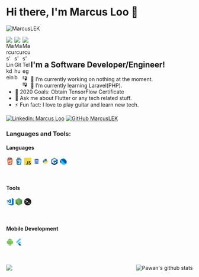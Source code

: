 # Hi there, I'm Marcus Loo 👋

<p align="left"> <img src="https://komarev.com/ghpvc/?username=MarcusLEK&label=Views&color=blue&style=plastic" alt="MarcusLEK" /> </p>

<a href="https://www.linkedin.com/in/marcus-loo/">
  <img align="left" alt="Marcus' Linkdein" width="22px" src="https://cdn.jsdelivr.net/npm/simple-icons@v3/icons/linkedin.svg" />
</a>
<a href="https://github.com/MarcusLEK">
  <img align="left" alt="Marcus' Github" width="22px" src="https://cdn.jsdelivr.net/npm/simple-icons@v3/icons/github.svg" />
</a>
<a href="https://t.me/MarcusLEK">
  <img align="left" alt="Marcus' Telegram" width="22px" src="https://cdn.jsdelivr.net/npm/simple-icons@v3/icons/telegram.svg" />
</a>

<br/>
<br/>

## I'm a Software Developer/Engineer!
- 🔭 I’m currently working on nothing at the moment.
- 🌱 I’m currently learning Laravel(PHP).
- 🥅 2020 Goals: Obtain TensorFlow Certificate
- 💬 Ask me about Flutter or any tech related stuff.
- ⚡ Fun fact: I love to play guitar and learn new tech.

[![Linkedin: Marcus Loo](https://img.shields.io/badge/-MarcusLoo-blue?style=flat-square&logo=Linkedin&logoColor=white&link=https://www.linkedin.com/in/marcus-loo/)](https://www.linkedin.com/in/marcus-loo/)
[![GitHub MarcusLEK](https://img.shields.io/github/followers/MarcusLEK?label=follow&style=social)](https://github.com/MarcusLEK)

### Languages and Tools:
#### Languages
<code><img height="20" src="https://raw.githubusercontent.com/github/explore/80688e429a7d4ef2fca1e82350fe8e3517d3494d/topics/html/html.png"></code>
<code><img height="20" src="https://raw.githubusercontent.com/github/explore/80688e429a7d4ef2fca1e82350fe8e3517d3494d/topics/css/css.png"></code>
<code><img height="20" src="https://raw.githubusercontent.com/github/explore/80688e429a7d4ef2fca1e82350fe8e3517d3494d/topics/javascript/javascript.png"></code>
<code><img height="20" src="https://raw.githubusercontent.com/github/explore/80688e429a7d4ef2fca1e82350fe8e3517d3494d/topics/sql/sql.png"></code>
<code><img height="20" src="https://raw.githubusercontent.com/github/explore/80688e429a7d4ef2fca1e82350fe8e3517d3494d/topics/python/python.png"></code>
<code><img height="20" src="https://raw.githubusercontent.com/github/explore/80688e429a7d4ef2fca1e82350fe8e3517d3494d/topics/cpp/cpp.png"></code>
<code><img height="20" src="https://raw.githubusercontent.com/github/explore/80688e429a7d4ef2fca1e82350fe8e3517d3494d/topics/dart/dart.png"></code>

<br />

#### Tools
<code><img height="20" src="https://raw.githubusercontent.com/github/explore/80688e429a7d4ef2fca1e82350fe8e3517d3494d/topics/visual-studio-code/visual-studio-code.png"></code>
<code><img height="20" src="https://raw.githubusercontent.com/github/explore/80688e429a7d4ef2fca1e82350fe8e3517d3494d/topics/nodejs/nodejs.png"></code>
<code><img height="20" src="https://raw.githubusercontent.com/github/explore/80688e429a7d4ef2fca1e82350fe8e3517d3494d/topics/terminal/terminal.png"></code>

<br />

#### Mobile Development
<code><img height="20" src="https://raw.githubusercontent.com/github/explore/80688e429a7d4ef2fca1e82350fe8e3517d3494d/topics/android/android.png"></code>
<code><img height="20" src="https://raw.githubusercontent.com/github/explore/80688e429a7d4ef2fca1e82350fe8e3517d3494d/topics/flutter/flutter.png"></code>

<br/>
<br/>

<a href="https://github.com/MarcusLEK">
  <img align="left" src="https://github-readme-stats.vercel.app/api/top-langs/?username=MarcusLEK&theme=dark&hide_langs_below=1" />
</a>
<a href="https://github.com/MarcusLEK">
 <img align="right" src="https://github-readme-stats.vercel.app/api?username=MarcusLEK&show_icons=true&theme=dark&line_height=27" alt="Pawan's github stats"/>
</a>